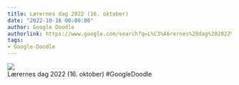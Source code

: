 ```yaml
---
title: Lærernes dag 2022 (16. oktober)
date: "2022-10-16 00:00:00"
author: Google Doodle
authorlink: https://www.google.com/search?q=L%C3%A6rernes%20dag%202022%20(16.%20oktober)
tags:
- Google-Doodle
---
```

<img src="https://www.google.com/logos/doodles/2022/teachers-day-2022-october-16-6753651837109524-law.gif" referrerpolicy="no-referrer"><br>Lærernes dag 2022 (16. oktober) #GoogleDoodle
